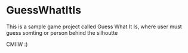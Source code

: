 # GuessWhatItIs #

This is a sample game project called Guess What It Is, where user must guess somting or person behind the silhoutte

CMIIW :)
